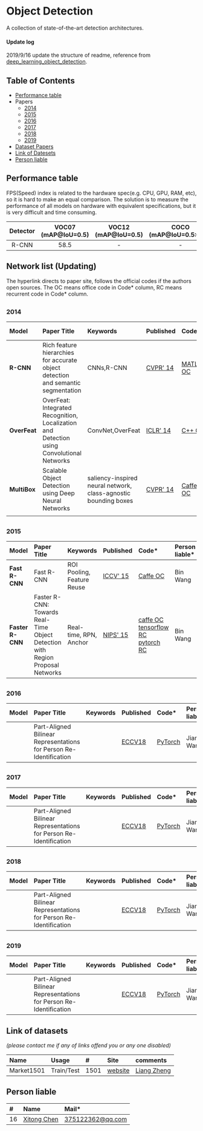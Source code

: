 # Object Detection
A collection of state-of-the-art detection architectures.

#### Update log
2019/9/16 update the structure of readme, reference from [deep_learning_object_detection](https://github.com/hoya012/deep_learning_object_detection/blob/master/README.md). 

## Table of Contents
- [Performance table](https://github.com/lutxyl/Detection/blob/master/ObjectDetectionList.md#performance-table)
- Papers
  - [2014](https://github.com/lutxyl/Detection/blob/master/ObjectDetectionList.md#2014)
  - [2015](https://github.com/lutxyl/Detection/blob/master/ObjectDetectionList.md#2015)
  - [2016](https://github.com/lutxyl/Detection/blob/master/ObjectDetectionList.md#2016)
  - [2017](https://github.com/lutxyl/Detection/blob/master/ObjectDetectionList.md#2017)
  - [2018](https://github.com/lutxyl/Detection/blob/master/ObjectDetectionList.md#2018)
  - [2019](https://github.com/lutxyl/Detection/blob/master/ObjectDetectionList.md#2019)
- [Dataset Papers](https://github.com/lutxyl/Detection/blob/master/ObjectDetectionList.md#network-list-updating)
- [Link of Datesets](https://github.com/lutxyl/Detection/blob/master/ObjectDetectionList.md#link-of-datasets)
- [Person liable](https://github.com/lutxyl/Detection/blob/master/ObjectDetectionList.md#person-liable)

##
## Performance table
FPS(Speed) index is related to the hardware spec(e.g. CPU, GPU, RAM, etc), so it is hard to make an equal comparison. The solution is to measure the performance of all models on hardware with equivalent specifications, but it is very difficult and time consuming. 

|   **Detector**   | **VOC07 (mAP@IoU=0.5)** | **VOC12 (mAP@IoU=0.5)** | **COCO (mAP@IoU=0.5:0.95)** | **Published In** |
|:------------:|:-------------------:|:-------------------:|:----------:|:------------:| 
|     R-CNN    |         58.5        |          -          |      -     |    CVPR'14   |

##
## Network list (Updating)
The hyperlink directs to paper site, follows the official codes if the authors open sources. The OC means office code in Code* column, RC means recurrent code in Code* column. 

##
### 2014

|  **Model**   | **Paper Title**  |   **Keywords**   |   **Published**  |      **Code***     |   **Person liable***  |
|:---------|:-------------|:-------------|:-------------|:---------------|:------------------|
|  **R-CNN**   | Rich feature hierarchies for accurate object detection and semantic segmentation | CNNs,R-CNN | [CVPR' 14](https://arxiv.org/pdf/1311.2524.pdf) | [MATLAB OC](https://github.com/rbgirshick/rcnn) | Bin Wang |
| **OverFeat** | OverFeat: Integrated Recognition, Localization and Detection using Convolutional Networks | ConvNet,OverFeat | [ICLR' 14](https://arxiv.org/pdf/1312.6229.pdf) | [C++ OC](https://github.com/sermanet/OverFeat) | Bin Wang |
| **MultiBox** | Scalable Object Detection using Deep Neural Networks | saliency-inspired neural network, class-agnostic bounding boxes |  [CVPR' 14](https://www.cv-foundation.org/openaccess/content_cvpr_2014/papers/Erhan_Scalable_Object_Detection_2014_CVPR_paper.pdf) | [Caffe OC](https://github.com/google/multibox) | FangFang Cheng |
|   |   |   |   |   |   |


##
### 2015

|  **Model**   | **Paper Title**  |   **Keywords**   |   **Published**  |      **Code***     |   **Person liable***  |
|:---------|:-------------|:-------------|:-------------|:---------------|:------------------|
| **Fast R-CNN** | Fast R-CNN | ROI Pooling, Feature Reuse | [ICCV' 15](https://arxiv.org/pdf/1504.08083.pdf) | [Caffe OC](https://github.com/rbgirshick/fast-rcnn) | Bin Wang |
| **Faster R-CNN** | Faster R-CNN: Towards Real-Time Object Detection with Region Proposal Networks | Real-time, RPN, Anchor | [NIPS' 15](https://papers.nips.cc/paper/5638-faster-r-cnn-towards-real-time-object-detection-with-region-proposal-networks.pdf) | [caffe OC](https://github.com/rbgirshick/py-faster-rcnn) [tensorflow RC](https://github.com/endernewton/tf-faster-rcnn) [pytorch RC](https://github.com/jwyang/faster-rcnn.pytorch)  | Bin Wang |


##
### 2016

|  **Model**   | **Paper Title**  |   **Keywords**   |   **Published**  |      **Code***     |   **Person liable***  |
|:---------|:-------------|:-------------|:-------------|:---------------|:------------------|
| |Part-Aligned Bilinear Representations for Person Re-Identification | |[ECCV18](http://openaccess.thecvf.com/content_ECCV_2018/papers/Yumin_Suh_Part-Aligned_Bilinear_Representations_ECCV_2018_paper.pdf)|[PyTorch](https://github.com/yuminsuh/part_bilinear_reid)| Jiaming Wang |


##
### 2017

|  **Model**   | **Paper Title**  |   **Keywords**   |   **Published**  |      **Code***     |   **Person liable***  |
|:---------|:-------------|:-------------|:-------------|:---------------|:------------------|
| |Part-Aligned Bilinear Representations for Person Re-Identification | |[ECCV18](http://openaccess.thecvf.com/content_ECCV_2018/papers/Yumin_Suh_Part-Aligned_Bilinear_Representations_ECCV_2018_paper.pdf)|[PyTorch](https://github.com/yuminsuh/part_bilinear_reid)| Jiaming Wang |

##
### 2018

|  **Model**   | **Paper Title**  |   **Keywords**   |   **Published**  |      **Code***     |   **Person liable***  |
|:---------|:-------------|:-------------|:-------------|:---------------|:------------------|
| |Part-Aligned Bilinear Representations for Person Re-Identification | |[ECCV18](http://openaccess.thecvf.com/content_ECCV_2018/papers/Yumin_Suh_Part-Aligned_Bilinear_Representations_ECCV_2018_paper.pdf)|[PyTorch](https://github.com/yuminsuh/part_bilinear_reid)| Jiaming Wang |

##
### 2019

|  **Model**   | **Paper Title**  |   **Keywords**   |   **Published**  |      **Code***     |   **Person liable***  |
|:---------|:-------------|:-------------|:-------------|:---------------|:------------------|
| |Part-Aligned Bilinear Representations for Person Re-Identification | |[ECCV18](http://openaccess.thecvf.com/content_ECCV_2018/papers/Yumin_Suh_Part-Aligned_Bilinear_Representations_ECCV_2018_paper.pdf)|[PyTorch](https://github.com/yuminsuh/part_bilinear_reid)| Jiaming Wang |

##
## Link of datasets
*(please contact me if any of links offend you or any one disabled)*

|     **Name**   |   **Usage**   |    #    |    **Site**    |    **comments**    |
|:-----------|:----------|:--------|:-----------|:---------------|
|Market1501|Train/Test|1501|[website](http://www.liangzheng.com.cn/Project/project_reid.html)|[Liang Zheng](https://www.cv-foundation.org/openaccess/content_iccv_2015/papers/Zheng_Scalable_Person_Re-Identification_ICCV_2015_paper.pdf)|

##
## Person liable
|   #   |                  **Name**                     |         **Mail***       |
|:------|:-------------------------------------------|:--------------------|
|   16  |[Xitong Chen](https://github.com/sleepercxt)|   375122362@qq.com  |

##

